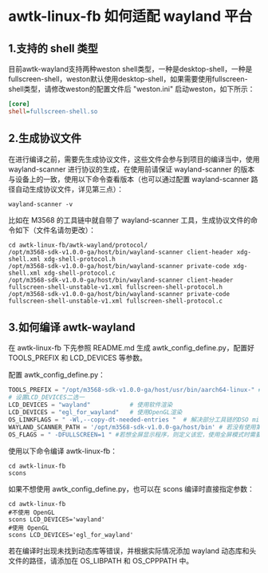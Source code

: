 # awtk-linux-fb 如何适配 wayland 平台

## 1.支持的 shell 类型

目前awtk-wayland支持两种weston shell类型，一种是desktop-shell，一种是fullscreen-shell，weston默认使用desktop-shell，如果需要使用fullscreen-shell类型，请修改weston的配置文件后 "weston.ini" 启动weston，如下所示：

```ini
[core]
shell=fullscreen-shell.so
```

## 2.生成协议文件

在进行编译之前，需要先生成协议文件，这些文件会参与到项目的编译当中，使用 wayland-scanner 进行协议的生成，在使用前请保证 wayland-scanner 的版本与设备上的一致，使用以下命令查看版本（也可以通过配置 wayland-scanner 路径自动生成协议文件，详见第三点）：

```shell
wayland-scanner -v
```

比如在 M3568 的工具链中就自带了 wayland-scanner 工具，生成协议文件的命令如下（文件名请勿更改）：

```shell
cd awtk-linux-fb/awtk-wayland/protocol/
/opt/m3568-sdk-v1.0.0-ga/host/bin/wayland-scanner client-header xdg-shell.xml xdg-shell-protocol.h
/opt/m3568-sdk-v1.0.0-ga/host/bin/wayland-scanner private-code xdg-shell.xml xdg-shell-protocol.c
/opt/m3568-sdk-v1.0.0-ga/host/bin/wayland-scanner client-header fullscreen-shell-unstable-v1.xml fullscreen-shell-protocol.h
/opt/m3568-sdk-v1.0.0-ga/host/bin/wayland-scanner private-code fullscreen-shell-unstable-v1.xml fullscreen-shell-protocol.c
```

## 3.如何编译 awtk-wayland

在 awtk-linux-fb 下先参照 README.md 生成 awtk_config_define.py，配置好 TOOLS_PREFIX 和 LCD_DEVICES 等参数。

配置 awtk_config_define.py：

```python
TOOLS_PREFIX = "/opt/m3568-sdk-v1.0.0-ga/host/usr/bin/aarch64-linux-" # 按自己的板子配置交叉编译工具路径
# 设置LCD_DEVICES二选一
LCD_DEVICES = "wayland"           # 使用软件渲染
LCD_DEVICES = "egl_for_wayland"   # 使用OpenGL渲染
OS_LINKFLAGS = " -Wl,--copy-dt-needed-entries "  # 解决部分工具链的DSO missing错误
WAYLAND_SCANNER_PATH = '/opt/m3568-sdk-v1.0.0-ga/host/bin' # 若没有使用第二点的方法生成协议文件，则需要指定wayland-scanner的路径
OS_FLAGS = " -DFULLSCREEN=1 " #若想全屏显示程序，则定义该宏，使用全屏模式时需要确保LCD大小与屏幕大小一致
```

使用以下命令编译 awtk-linux-fb：

```shell
cd awtk-linux-fb
scons
```

如果不想使用 awtk_config_define.py，也可以在 scons 编译时直接指定参数：

```shell
cd awtk-linux-fb
#不使用 OpenGL
scons LCD_DEVICES='wayland'
#使用 OpenGL
scons LCD_DEVICES='egl_for_wayland'
```

若在编译时出现未找到动态库等错误，并根据实际情况添加 wayland 动态库和头文件的路径，请添加在 OS_LIBPATH 和 OS_CPPPATH 中。